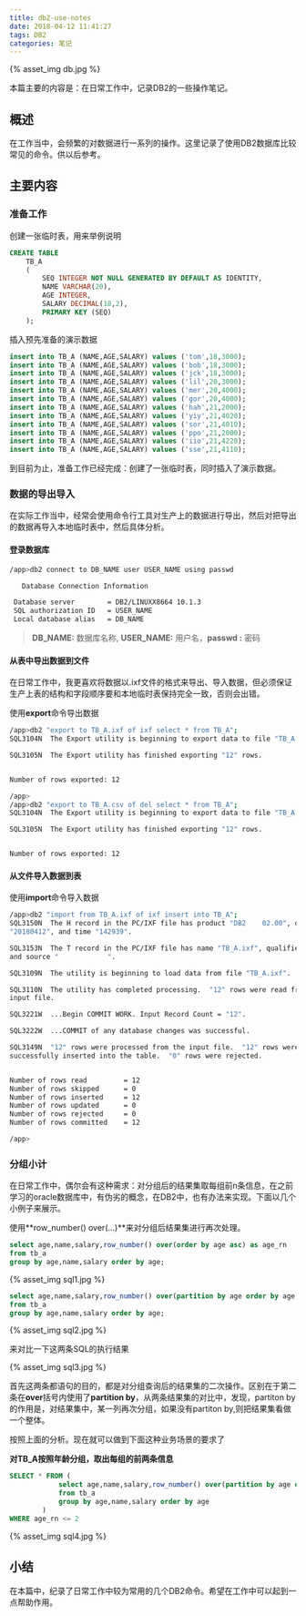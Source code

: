 ```yaml
---
title: db2-use-notes
date: 2018-04-12 11:41:27
tags: DB2
categories: 笔记
---
```

{% asset_img db.jpg %} 

本篇主要的内容是：在日常工作中，记录DB2的一些操作笔记。

<!-- more -->

## 概述
在工作当中，会频繁的对数据进行一系列的操作。这里记录了使用DB2数据库比较常见的命令。供以后参考。

## 主要内容

### 准备工作

创建一张临时表，用来举例说明

```SQL
CREATE TABLE
    TB_A
    (
        SEQ INTEGER NOT NULL GENERATED BY DEFAULT AS IDENTITY,
        NAME VARCHAR(20),
        AGE INTEGER,
        SALARY DECIMAL(18,2),
        PRIMARY KEY (SEQ)
    );
```

插入预先准备的演示数据

```SQL
insert into TB_A (NAME,AGE,SALARY) values ('tom',18,3000);
insert into TB_A (NAME,AGE,SALARY) values ('bob',18,3000);
insert into TB_A (NAME,AGE,SALARY) values ('jck',18,3000);
insert into TB_A (NAME,AGE,SALARY) values ('lil',20,3000);
insert into TB_A (NAME,AGE,SALARY) values ('mer',20,4000);
insert into TB_A (NAME,AGE,SALARY) values ('gor',20,4000);
insert into TB_A (NAME,AGE,SALARY) values ('hah',21,2000);
insert into TB_A (NAME,AGE,SALARY) values ('yiy',21,4020);
insert into TB_A (NAME,AGE,SALARY) values ('sor',21,4010);
insert into TB_A (NAME,AGE,SALARY) values ('ppo',21,2000);
insert into TB_A (NAME,AGE,SALARY) values ('iio',21,4220);
insert into TB_A (NAME,AGE,SALARY) values ('sse',21,4110);
```

到目前为止，准备工作已经完成：创建了一张临时表，同时插入了演示数据。

### 数据的导出导入

在实际工作当中，经常会使用命令行工具对生产上的数据进行导出，然后对把导出的数据再导入本地临时表中，然后具体分析。

#### 登录数据库

```sh
/app>db2 connect to DB_NAME user USER_NAME using passwd

   Database Connection Information

 Database server        = DB2/LINUXX8664 10.1.3
 SQL authorization ID   = USER_NAME
 Local database alias   = DB_NAME
```

> **DB_NAME:** 数据库名称, **USER_NAME:** 用户名，**passwd :**  密码

#### 从表中导出数据到文件

在日常工作中，我更喜欢将数据以.ixf文件的格式来导出、导入数据，但必须保证生产上表的结构和字段顺序要和本地临时表保持完全一致，否则会出错。

使用**export**命令导出数据

```sh
/app>db2 "export to TB_A.ixf of ixf select * from TB_A";
SQL3104N  The Export utility is beginning to export data to file "TB_A.ixf".

SQL3105N  The Export utility has finished exporting "12" rows.


Number of rows exported: 12

/app>
/app>db2 "export to TB_A.csv of del select * from TB_A";
SQL3104N  The Export utility is beginning to export data to file "TB_A.csv".

SQL3105N  The Export utility has finished exporting "12" rows.


Number of rows exported: 12
```

#### 从文件导入数据到表

使用**import**命令导入数据

```sh
/app>db2 "import from TB_A.ixf of ixf insert into TB_A";
SQL3150N  The H record in the PC/IXF file has product "DB2    02.00", date 
"20180412", and time "142939".

SQL3153N  The T record in the PC/IXF file has name "TB_A.ixf", qualifier "", 
and source "            ".

SQL3109N  The utility is beginning to load data from file "TB_A.ixf".

SQL3110N  The utility has completed processing.  "12" rows were read from the 
input file.

SQL3221W  ...Begin COMMIT WORK. Input Record Count = "12".

SQL3222W  ...COMMIT of any database changes was successful.

SQL3149N  "12" rows were processed from the input file.  "12" rows were 
successfully inserted into the table.  "0" rows were rejected.


Number of rows read         = 12
Number of rows skipped      = 0
Number of rows inserted     = 12
Number of rows updated      = 0
Number of rows rejected     = 0
Number of rows committed    = 12

/app>
```

### 分组小计

在日常工作中，偶尔会有这种需求：对分组后的结果集取每组前n条信息，在之前学习的oracle数据库中，有伪劣的概念，在DB2中，也有办法来实现。下面以几个小例子来展示。

使用**row_number() over(...)**来对分组后结果集进行再次处理。

```SQL
select age,name,salary,row_number() over(order by age asc) as age_rn 
from tb_a 
group by age,name,salary order by age;
```
{% asset_img sql1.jpg %} 

```SQL
select age,name,salary,row_number() over(partition by age order by age asc) as age_rn 
from tb_a 
group by age,name,salary order by age;
```
{% asset_img sql2.jpg %} 

来对比一下这两条SQL的执行结果

{% asset_img sql3.jpg %} 

首先这两条都语句的目的，都是对分组查询后的结果集的二次操作。区别在于第二条在**over**括号内使用了**partition by**，从两条结果集的对比中，发现，partiton by 的作用是，对结果集中，某一列再次分组，如果没有partiton by,则把结果集看做一个整体。

按照上面的分析。现在就可以做到下面这种业务场景的要求了

**对TB_A按照年龄分组，取出每组的前两条信息**

```SQL
SELECT * FROM (
            select age,name,salary,row_number() over(partition by age order by age asc) as age_rn
            from tb_a
            group by age,name,salary order by age
        ) 
WHERE age_rn <= 2
```
{% asset_img sql4.jpg %} 

## 小结

在本篇中，纪录了日常工作中较为常用的几个DB2命令。希望在工作中可以起到一点帮助作用。